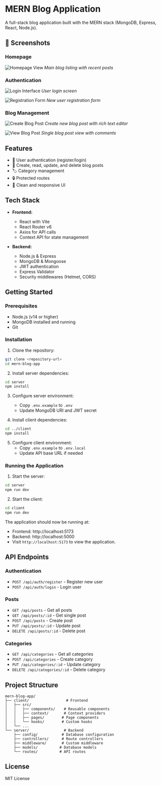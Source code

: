 # MERN Blog Application

A full-stack blog application built with the MERN stack (MongoDB, Express, React, Node.js).

## 📸 Screenshots

### Homepage
![Homepage View](./screenshots/home.png)
*Main blog listing with recent posts*

### Authentication
![Login Interface](./screenshots/login.png)
*User login screen*

![Registration Form](./screenshots/register.png)
*New user registration form*

### Blog Management
![Create Blog Post](./screenshots/create.png)
*Create new blog post with rich text editor*

![View Blog Post](./screenshots/post.png)
*Single blog post view with comments*

## Features

- 👤 User authentication (register/login)
- 📝 Create, read, update, and delete blog posts
- 🏷️ Category management
- 🔒 Protected routes
- 💅 Clean and responsive UI

## Tech Stack

- **Frontend:**
  - React with Vite
  - React Router v6
  - Axios for API calls
  - Context API for state management

- **Backend:**
  - Node.js & Express
  - MongoDB & Mongoose
  - JWT authentication
  - Express Validator
  - Security middlewares (Helmet, CORS)

## Getting Started

### Prerequisites

- Node.js (v14 or higher)
- MongoDB installed and running
- Git

### Installation

1. Clone the repository:
```sh
git clone <repository-url>
cd mern-blog-app
```

2. Install server dependencies:
```sh
cd server
npm install
```

3. Configure server environment:
   - Copy `.env.example` to `.env`
   - Update MongoDB URI and JWT secret

4. Install client dependencies:
```sh
cd ../client
npm install
```

5. Configure client environment:
   - Copy `.env.example` to `.env.local`
   - Update API base URL if needed

### Running the Application

1. Start the server:
```sh
cd server
npm run dev
```

2. Start the client:
```sh
cd client
npm run dev
```

The application should now be running at:
- Frontend: http://localhost:5173
- Backend: http://localhost:5000
- Visit `http://localhost:5173` to view the application.

## API Endpoints

### Authentication
- `POST /api/auth/register` - Register new user
- `POST /api/auth/login` - Login user

### Posts
- `GET /api/posts` - Get all posts
- `GET /api/posts/:id` - Get single post
- `POST /api/posts` - Create post
- `PUT /api/posts/:id` - Update post
- `DELETE /api/posts/:id` - Delete post

### Categories
- `GET /api/categories` - Get all categories
- `POST /api/categories` - Create category
- `PUT /api/categories/:id` - Update category
- `DELETE /api/categories/:id` - Delete category

## Project Structure

```
mern-blog-app/
├── client/                 # Frontend
│   ├── src/
│   │   ├── components/    # Reusable components
│   │   ├── context/       # Context providers
│   │   ├── pages/        # Page components
│   │   └── hooks/        # Custom hooks
│   └── ...
└── server/                # Backend
    ├── config/           # Database configuration
    ├── controllers/      # Route controllers
    ├── middleware/       # Custom middleware
    ├── models/          # Database models
    └── routes/          # API routes
```

## License

MIT License





